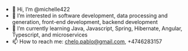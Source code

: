 - 👋 Hi, I’m @michelle422
- 👀 I’m interested in software development, data processing and generation, front-end development, backend development
- 🌱 I’m currently learning Java, Javascript, Spring, Hibernate, Angular, Typescript, and microservices
- 📫 How to reach me: chelo.pablo@gmail.com, +4746283157

<!---
michelle422/michelle422 is a ✨ special ✨ repository because its `README.md` (this file) appears on your GitHub profile.
You can click the Preview link to take a look at your changes.
--->
